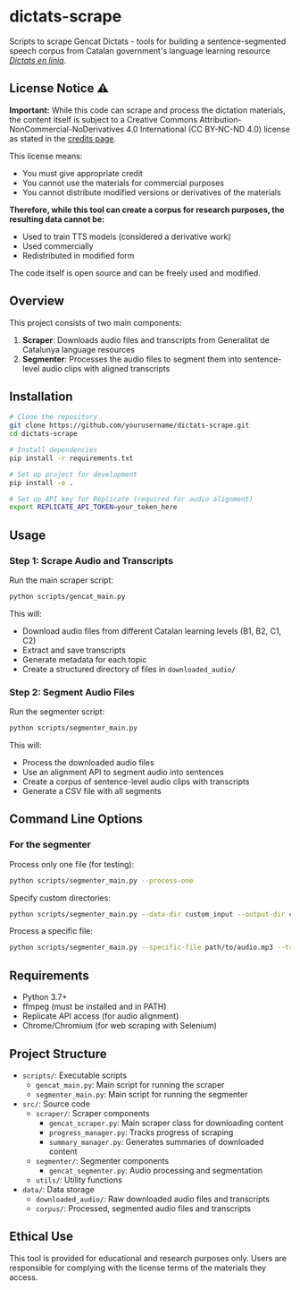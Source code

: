# dictats-scrape

Scripts to scrape Gencat Dictats - tools for building a sentence-segmented speech corpus from Catalan government's language learning resource [_Dictats en línia_](https://llengua.gencat.cat/ca/serveis/aprendre_catala/recursos-per-al-professorat/dictats-en-linia/).

## License Notice ⚠️

**Important:** While this code can scrape and process the dictation materials, the content itself is subject to a Creative Commons Attribution-NonCommercial-NoDerivatives 4.0 International (CC BY-NC-ND 4.0) license as stated in the [credits page](https://llengua.gencat.cat/ca/serveis/aprendre_catala/recursos-per-al-professorat/dictats-en-linia/credits/).

This license means:
- You must give appropriate credit
- You cannot use the materials for commercial purposes
- You cannot distribute modified versions or derivatives of the materials

**Therefore, while this tool can create a corpus for research purposes, the resulting data cannot be:**
- Used to train TTS models (considered a derivative work)
- Used commercially
- Redistributed in modified form

The code itself is open source and can be freely used and modified.

## Overview

This project consists of two main components:
1. **Scraper**: Downloads audio files and transcripts from Generalitat de Catalunya language resources
2. **Segmenter**: Processes the audio files to segment them into sentence-level audio clips with aligned transcripts

## Installation

```bash
# Clone the repository
git clone https://github.com/yourusername/dictats-scrape.git
cd dictats-scrape

# Install dependencies
pip install -r requirements.txt

# Set up project for development
pip install -e .

# Set up API key for Replicate (required for audio alignment)
export REPLICATE_API_TOKEN=your_token_here
```

## Usage

### Step 1: Scrape Audio and Transcripts

Run the main scraper script:

```bash
python scripts/gencat_main.py
```

This will:
- Download audio files from different Catalan learning levels (B1, B2, C1, C2)
- Extract and save transcripts
- Generate metadata for each topic
- Create a structured directory of files in `downloaded_audio/`

### Step 2: Segment Audio Files

Run the segmenter script:

```bash
python scripts/segmenter_main.py
```

This will:
- Process the downloaded audio files
- Use an alignment API to segment audio into sentences
- Create a corpus of sentence-level audio clips with transcripts
- Generate a CSV file with all segments

## Command Line Options

### For the segmenter

Process only one file (for testing):
```bash
python scripts/segmenter_main.py --process-one
```

Specify custom directories:
```bash
python scripts/segmenter_main.py --data-dir custom_input --output-dir custom_output
```

Process a specific file:
```bash
python scripts/segmenter_main.py --specific-file path/to/audio.mp3 --transcript-file path/to/transcript.txt --level b1 --topic topic_name
```

## Requirements

- Python 3.7+
- ffmpeg (must be installed and in PATH)
- Replicate API access (for audio alignment)
- Chrome/Chromium (for web scraping with Selenium)

## Project Structure

- `scripts/`: Executable scripts
  - `gencat_main.py`: Main script for running the scraper
  - `segmenter_main.py`: Main script for running the segmenter
- `src/`: Source code
  - `scraper/`: Scraper components
    - `gencat_scraper.py`: Main scraper class for downloading content
    - `progress_manager.py`: Tracks progress of scraping
    - `summary_manager.py`: Generates summaries of downloaded content
  - `segmenter/`: Segmenter components
    - `gencat_segmenter.py`: Audio processing and segmentation
  - `utils/`: Utility functions
- `data/`: Data storage
  - `downloaded_audio/`: Raw downloaded audio files and transcripts
  - `corpus/`: Processed, segmented audio files and transcripts

## Ethical Use

This tool is provided for educational and research purposes only. Users are responsible for complying with the license terms of the materials they access.